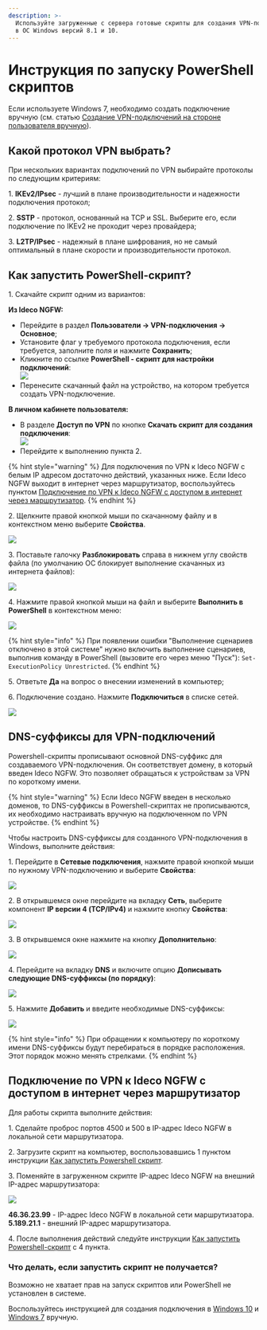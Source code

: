 ```yaml
---
description: >-
  Используйте загруженные с сервера готовые скрипты для создания VPN-подключения
  в ОС Windows версий 8.1 и 10.
---
```


# Инструкция по запуску PowerShell скриптов

Если используете Windows 7, необходимо создать подключение вручную (см. статью [Создание VPN-подключений на стороне пользователя вручную](/recipes/popular-recipes/vpn/connection-for-windows7.md)).

## Какой протокол VPN выбрать?

При нескольких вариантах подключений по VPN выбирайте протоколы по следующим критериям:

1\. **IKEv2/IPsec** - лучший в плане производительности и надежности подключения протокол;

2\. **SSTP** - протокол, основанный на TCP и SSL. Выберите его, если подключение по IKEv2 не проходит через провайдера;

3\. **L2TP/IPsec** - надежный в плане шифрования, но не самый оптимальный в плане скорости и производительности протокол.

## Как запустить PowerShell-скрипт?

1\. Скачайте скрипт одним из вариантов:

**Из Ideco NGFW:**

* Перейдите в раздел **Пользователи -> VPN-подключения -> Основное**;
* Установите флаг у требуемого протокола подключения, если требуется, заполните поля и нажмите **Сохранить**;
* Кликните по ссылке **PowerShell - скрипт для настройки подключений**:\
![](/.gitbook/assets/vpn-authorization14.png)
* Перенесите скачанный файл на устройство, на котором требуется создать VPN-подключение.

**В личном кабинете пользователя:**

* В разделе **Доступ по VPN** по кнопке **Скачать скрипт для создания подключения**:\
![](/.gitbook/assets/user-personal-account7.png)
* Перейдите к выполнению пункта 2.

{% hint style="warning" %}
Для подключения по VPN к Ideco NGFW с белым IP адресом достаточно действий, указанных ниже. Если Ideco NGFW выходит в интернет через маршрутизатор, воспользуйтесь пунктом [Подключение по VPN к Ideco NGFW с доступом в интернет через маршрутизатор](running-powershell-scripts.md#podklyuchenie-po-vpn-k-ideco-ngfw-s-dostupom-v-internet-cherez-marshrutizator).
{% endhint %}

2\. Щелкните правой кнопкой мыши по скачанному файлу и в контекстном меню выберите **Свойства**.

![](/.gitbook/assets/running-powershell-scripts.png)

3\. Поставьте галочку **Разблокировать** справа в нижнем углу свойств файла (по умолчанию ОС блокирует выполнение скачанных из интернета файлов):

![](/.gitbook/assets/running-powershell-scripts1.png)

4\. Нажмите правой кнопкой мыши на файл и выберите **Выполнить в PowerShell** в контекстном меню:

![](/.gitbook/assets/running-powershell-scripts2.png)

{% hint style="info" %}
При появлении ошибки "Выполнение сценариев отключено в этой системе" нужно включить выполнение сценариев, выполнив команду в PowerShell (вызовите его через меню "Пуск"): `Set-ExecutionPolicy Unrestricted`.
{% endhint %}

5\. Ответьте **Да** на вопрос о внесении изменений в компьютер;

6\. Подключение создано. Нажмите **Подключиться** в списке сетей.

![](/.gitbook/assets/running-powershell-scripts3.png)

## DNS-суффиксы для VPN-подключений

Powershell-скрипты прописывают основной DNS-суффикс для создаваемого VPN-подключения. Он соответствует домену, в который введен Ideco NGFW. Это позволяет обращаться к устройствам за VPN по короткому имени. 

{% hint style="warning" %}
Если Ideco NGFW введен в несколько доменов, то DNS-суффиксы в Powershell-скриптах не прописываются, их необходимо настраивать вручную на подключенном по VPN устройстве.
{% endhint %}

Чтобы настроить DNS-суффиксы для созданного VPN-подключения в Windows, выполните действия:

1\. Перейдите в **Сетевые подключения**, нажмите правой кнопкой мыши по нужному VPN-подключению и выберите **Свойства**:

![](/.gitbook/assets/running-powershell-scripts4.png)

2\. В открывшемся окне перейдите на вкладку **Сеть**, выберите компонент **IP версии 4 (TCP/IPv4)** и нажмите кнопку **Свойства**:

![](/.gitbook/assets/running-powershell-scripts5.png)

3\. В открывшемся окне нажмите на кнопку **Дополнительно**:

![](/.gitbook/assets/running-powershell-scripts6.png)

4\. Перейдите на вкладку **DNS** и включите опцию **Дописывать следующие DNS-суффиксы (по порядку)**:

![](/.gitbook/assets/running-powershell-scripts7.png)

5\. Нажмите **Добавить** и введите необходимые DNS-суффиксы:

![](/.gitbook/assets/running-powershell-scripts8.png)

{% hint style="info" %}
При обращении к компьютеру по короткому имени DNS-суффиксы будут перебираться в порядке расположения. Этот порядок можно менять стрелками.
{% endhint %}

## Подключение по VPN к Ideco NGFW с доступом в интернет через маршрутизатор

Для работы скрипта выполните действия:

1\. Сделайте проброс портов 4500 и 500 в IP-адрес Ideco NGFW в локальной сети маршрутизатора.

2\. Загрузите скрипт на компьютер, воспользовавшись 1 пунктом инструкции [Как запустить Powershell скрипт](running-powershell-scripts.md#kak-zapustit-powershell-skript).

3\. Поменяйте в загруженном скрипте IP-адрес Ideco NGFW на внешний IP-адрес маршрутизатора:

![](/.gitbook/assets/running-powershell-scripts.gif)

<!-- В строках:
* `Name "Ideco NGFW L2TP VPN to 46.36.23.99"` замените на `Name "Ideco NGFW L2TP VPN to 5.189.21.1"`;
* `ServerAddress 46.36.23.99` замените на `ServerAddress 5.189.21.1`.-->

**46.36.23.99** - IP-адрес Ideco NGFW в локальной сети маршрутизатора.\
**5.189.21.1** - внешний IP-адрес маршрутизатора.

4\. После выполнения действий следуйте инструкции [Как запустить Powershell-скрипт](running-powershell-scripts.md#kak-zapustit-powershell-skript) с 4 пункта.

### Что делать, если запустить скрипт не получается?

Возможно не хватает прав на запуск скриптов или PowerShell не установлен в системе.

Воспользуйтесь инструкцией для создания подключения в [Windows 10](/recipes/popular-recipes/vpn/connection-for-windows10.md) и [Windows 7](/recipes/popular-recipes/vpn/connection-for-windows7.md) вручную.
